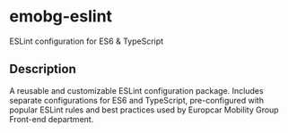 # emobg-eslint
ESLint configuration for ES6 & TypeScript

## Description
A reusable and customizable ESLint configuration package.
Includes separate configurations for ES6 and TypeScript, pre-configured with popular ESLint rules and best practices used by Europcar Mobility Group Front-end department.
